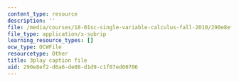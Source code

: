 ```yaml
---
content_type: resource
description: ''
file: /media/courses/18-01sc-single-variable-calculus-fall-2010/290e8ef2d6a6de08d1d9c1f07ed00706_Pd2xP5zDsRw.srt
file_type: application/x-subrip
learning_resource_types: []
ocw_type: OCWFile
resourcetype: Other
title: 3play caption file
uid: 290e8ef2-d6a6-de08-d1d9-c1f07ed00706
---
```

